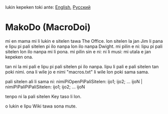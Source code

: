 lukin kepeken toki ante: [English](../master/README.md "View in English"), [Русский](../master/README.ru-RU.md "Смотреть на русском")

# MakoDo (MacroDoi)
mi en mama mi li lukin e sitelen tawa The Office. lon sitelen la jan Jim li pana e lipu pi pali sitelen pi ilo nanpa lon ilo nanpa Dwight. mi pilin e ni: lipu pi pali sitelen lon ilo nanpa mi li pona. mi pilin sin e ni: ni li musi: mi utala e jan kepeken ona.

tan ni la mi pali e lipu pi pali sitelen pi ilo nanpa. lipu li pali e pali sitelen tan poki nimi. ona li wile jo e nimi "macros.txt" li wile lon poki sama sama.

pali sitelen ali li sama ni: nimiPiOpenPiPaliSitelen: ijo1; ijo2; ... ijoN | nimiPiPaliPiPaliSitelen: ijo1; ijo2; ... ijoN

tenpo ni la pali sitelen Key taso li lon.

o lukin e lipu Wiki tawa sona mute.
